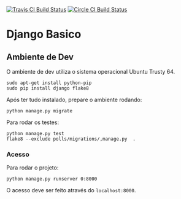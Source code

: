 [![Travis CI Build Status](https://travis-ci.org/mateusdemorais/GCS01.svg?branch=master)](https://travis-ci.org/mateusdemorais/GCS01) [![Circle CI Build Status](https://circleci.com/gh/mateusdemorais/GCS01.svg?style=shield&circle-token=:circle-token)](https://circleci.com/gh/mateusdemorais/GCS01)

# Django Basico

## Ambiente de Dev

O ambiente de dev utiliza o sistema operacional Ubuntu Trusty 64.

```
sudo apt-get install python-pip
sudo pip install django flake8
```

Após ter tudo instalado, prepare o ambiente rodando:

```
python manage.py migrate
```

Para rodar os testes:

```
python manage.py test
flake8 --exclude polls/migrations/,manage.py  .
```

### Acesso

Para rodar o projeto:

```
python manage.py runserver 0:8000
```

O acesso deve ser feito através do `localhost:8000`.


